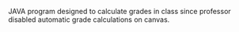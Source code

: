 JAVA program designed to calculate grades in class since professor disabled automatic grade calculations on canvas.
